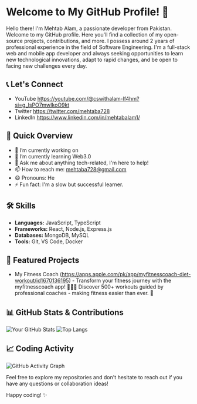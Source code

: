 # Welcome to My GitHub Profile! 👋

Hello there! I'm Mehtab Alam, a passionate developer from Pakistan. Welcome to my GitHub profile. Here you'll find a collection of my open-source projects, contributions, and more.
I possess around 2 years of professional experience in the field of Software Engineering. I'm a full-stack web and mobile app developer and always seeking opportunities to learn new technological innovations, adapt to rapid changes, and be open to facing new challenges every day.

## 📞 Let's Connect

- YouTube https://youtube.com/@cswithalam-lf4hm?si=g_IsPO7mwIkoO9kt
- Twitter https://twitter.com/mehtaba728
- LinkedIn https://www.linkedin.com/in/mehtabalam1/

## 🚀 Quick Overview

- 🔭 I’m currently working on 
- 🌱 I’m currently learning Web3.0
- 💬 Ask me about anything tech-related, I'm here to help!
- 📫 How to reach me: mehtaba728@gmail.com
- 😄 Pronouns: He
- ⚡ Fun fact: I'm a slow but successful learner.

## 🛠️ Skills

- **Languages:** JavaScript, TypeScript
- **Frameworks:** React, Node.js, Express.js
- **Databases:** MongoDB, MySQL
- **Tools:** Git, VS Code, Docker

## 🌟 Featured Projects

- My Fitness Coach (https://apps.apple.com/pk/app/myfitnesscoach-diet-workout/id1670136195) - Transform your fitness journey with the myfitnesscoach app! 🏋️‍♀️💪 Discover 500+ workouts guided by professional coaches - making fitness easier than ever. 📲

## 📊 GitHub Stats & Contributions

![Your GitHub Stats](https://github-readme-stats.vercel.app/api?username=alammehtab&show_icons=true&theme=radical)
![Top Langs](https://github-readme-stats.vercel.app/api/top-langs/?username=alammehtab&layout=compact&theme=radical)

## 📈 Coding Activity

![GitHub Activity Graph](https://activity-graph.herokuapp.com/graph?username=alammehtab&bg_color=1F222E&color=F8D866&line=F85D7F&point=FFFFFF&hide_border=true)


Feel free to explore my repositories and don't hesitate to reach out if you have any questions or collaboration ideas!

Happy coding! ✨
